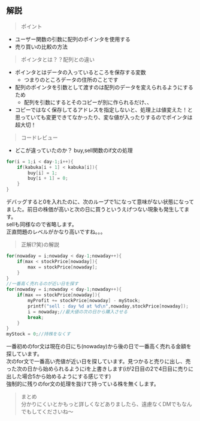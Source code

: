 ## 解説
> ポイント
- ユーザー関数の引数に配列のポインタを使用する
- 売り買いの比較の方法

> ポインタとは？？配列との違い
- ポインタとはデータの入っているところを保存する変数
    - つまりのところデータの住所のことです
- 配列のポインタを引数として渡すのは配列のデータを変えられるようにするため
    - 配列を引数にするとそのコピーが別に作られるだけ、、
- コピーではなく保存してるアドレスを指定しないと、処理上は値変えた！と思っていても変更できてなかったり、変な値が入ったりするのでポインタは超大切！

> コードレビュー
- どこが違っていたのか？
buy,sell関数のif文の処理  
~~~C
for(i = 1;i < day-1;i++){
    if(kabuka[i + 1] < kabuka[i]){
        buy[i] = 1;
        buy[i + 1] = 0;
    }
}
~~~
デバッグすると0を入れたのに、次のループで1になって意味がない状態になってました。前日の株価が高いと次の日に買うというえげつない現象も発生してます。  
sellも同様なので省略します。  
正直問題のレベルがかなり高いですね。。。

> 正解(?笑)の解説
~~~c
for(nowaday = i;nowaday < day-1;nowaday++){
    if(max < stockPrice[nowaday]){
        max = stockPrice[nowaday];
    }
}
//一番高く売れるのが近い日を探す
for(nowaday = i;nowaday < day-1;nowaday++){
    if(max == stockPrice[nowaday]){
        myProfit += stockPrice[nowaday] - myStock;
        printf("sell : day %d at %d\n",nowaday,stockPrice[nowaday]);
        i = nowaday;//最大値の次の日から購入させる
        break;
    }
}
myStock = 0;//持株をなくす
~~~
一番初めのfor文は現在の日にち(nowaday)から後の日で一番高く売れる金額を探しています。  
次のfor文で一番高い売値が近い日を探しています。見つかると売りに出し、売った次の日から始められるようにiを上書きします(iが2日目の2で4日目に売りに出した場合5から始めるようにする感じです)  
強制的に残りのfor文の処理を抜けて持っている株を無くします。

> まとめ  <br>
分かりにくいとかもっと詳しくなどありましたら、遠慮なくDMでもなんでもしてくださいね〜
